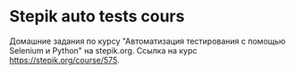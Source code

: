 # Stepik auto tests cours
Домашние задания по курсу "Автоматизация тестирования с помощью Selenium и Python" на stepik.org. 
Ссылка на курс https://stepik.org/course/575.
